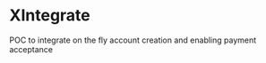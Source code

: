 XIntegrate
==========

POC to integrate on the fly account creation and enabling payment acceptance
